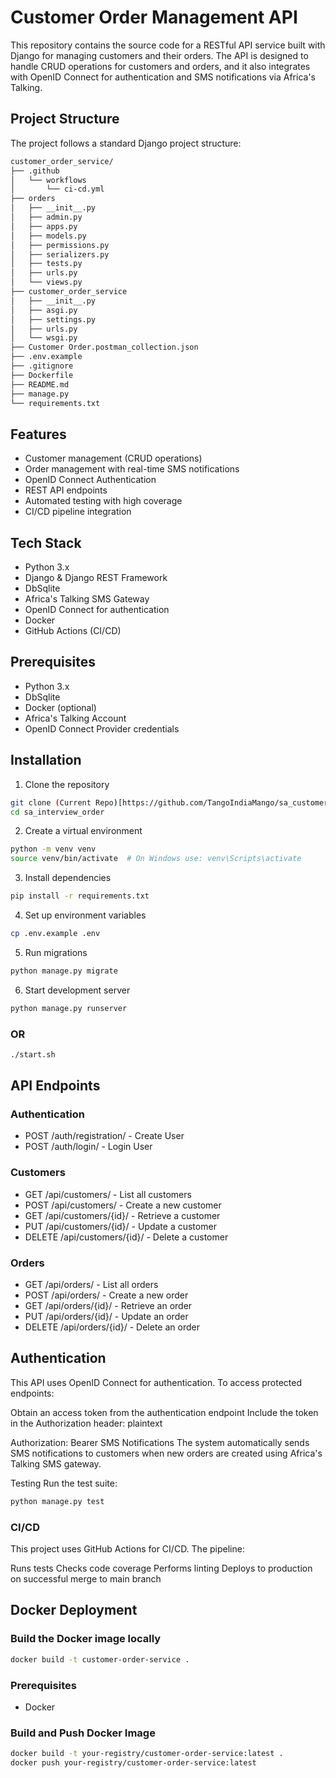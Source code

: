 # Customer Order Management API
This repository contains the source code for a RESTful API service built with Django for managing customers and their orders. The API is designed to handle CRUD operations for customers and orders, and it also integrates with OpenID Connect for authentication and SMS notifications via Africa's Talking.

## Project Structure
The project follows a standard Django project structure:
```bash
customer_order_service/
├── .github
│   └── workflows
│       └── ci-cd.yml
├── orders
│   ├── __init__.py
│   ├── admin.py
│   ├── apps.py
│   ├── models.py
│   ├── permissions.py
│   ├── serializers.py
│   ├── tests.py
│   ├── urls.py
│   └── views.py
├── customer_order_service
│   ├── __init__.py
│   ├── asgi.py
│   ├── settings.py
│   ├── urls.py
│   └── wsgi.py
├── Customer Order.postman_collection.json
├── .env.example
├── .gitignore
├── Dockerfile
├── README.md
├── manage.py
└── requirements.txt
```

## Features

- Customer management (CRUD operations)
- Order management with real-time SMS notifications
- OpenID Connect Authentication
- REST API endpoints
- Automated testing with high coverage
- CI/CD pipeline integration

## Tech Stack

- Python 3.x
- Django & Django REST Framework
- DbSqlite
- Africa's Talking SMS Gateway
- OpenID Connect for authentication
- Docker
- GitHub Actions (CI/CD)

## Prerequisites

- Python 3.x
- DbSqlite
- Docker (optional)
- Africa's Talking Account
- OpenID Connect Provider credentials

## Installation

1. Clone the repository
```bash
git clone (Current Repo)[https://github.com/TangoIndiaMango/sa_customer_order]
cd sa_interview_order
```
2. Create a virtual environment
```bash
python -m venv venv
source venv/bin/activate  # On Windows use: venv\Scripts\activate
```
3. Install dependencies
```bash
pip install -r requirements.txt
```
4. Set up environment variables
```bash
cp .env.example .env
```
5. Run migrations
```bash
python manage.py migrate
```
6. Start development server
```bash
python manage.py runserver
```

### OR
```bash
./start.sh
```

## API Endpoints
### Authentication
- POST /auth/registration/ - Create User
- POST /auth/login/ - Login User
### Customers
- GET /api/customers/ - List all customers
- POST /api/customers/ - Create a new customer
- GET /api/customers/{id}/ - Retrieve a customer
- PUT /api/customers/{id}/ - Update a customer
- DELETE /api/customers/{id}/ - Delete a customer
### Orders
- GET /api/orders/ - List all orders
- POST /api/orders/ - Create a new order
- GET /api/orders/{id}/ - Retrieve an order
- PUT /api/orders/{id}/ - Update an order
- DELETE /api/orders/{id}/ - Delete an order

## Authentication
This API uses OpenID Connect for authentication. To access protected endpoints:

Obtain an access token from the authentication endpoint
Include the token in the Authorization header:
plaintext

Authorization: Bearer <your-token>
SMS Notifications
The system automatically sends SMS notifications to customers when new orders are created using Africa's Talking SMS gateway.

Testing
Run the test suite:
```bash
python manage.py test
```

### CI/CD
This project uses GitHub Actions for CI/CD. The pipeline:

Runs tests
Checks code coverage
Performs linting
Deploys to production on successful merge to main branch

## Docker Deployment

### Build the Docker image locally
```bash
docker build -t customer-order-service .
```

### Prerequisites
- Docker

### Build and Push Docker Image
```bash
docker build -t your-registry/customer-order-service:latest .
docker push your-registry/customer-order-service:latest
```